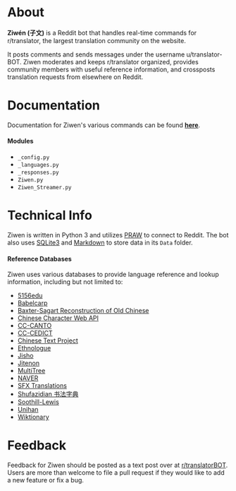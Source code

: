 # About

**Ziwén (子文)** is a Reddit bot that handles real-time commands for r/translator, the largest translation community on the website. 

It posts comments and sends messages under the username u/translator-BOT. Ziwen moderates and keeps r/translator organized, provides community members with useful reference information, and crossposts translation requests from elsewhere on Reddit.

# Documentation

Documentation for Ziwen's various commands can be found **[here](https://www.reddit.com/r/translatorBOT/wiki/ziwen)**. 

#### Modules

* `_config.py`
* `_languages.py`
* `_responses.py`
* `Ziwen.py`
* `Ziwen_Streamer.py`

# Technical Info

Ziwen is written in Python 3 and utilizes [PRAW](https://github.com/praw-dev/praw) to connect to Reddit. The bot also uses [SQLite3](https://www.sqlite.org/index.html) and [Markdown](https://daringfireball.net/projects/markdown/syntax) to store data in its `Data` folder. 

#### Reference Databases

Ziwen uses various databases to provide language reference and lookup information, including but not limited to: 

* [5156edu](http://cy.5156edu.com/)
* [Babelcarp](http://www.panix.com/~perin/babelcarp/)
* [Baxter-Sagart Reconstruction of Old Chinese](http://ocbaxtersagart.lsait.lsa.umich.edu/)
* [Chinese Character Web API](http://ccdb.hemiola.com/)
* [CC-CANTO](https://www.cantonese.org/)
* [CC-CEDICT](https://cc-cedict.org/)
* [Chinese Text Project](https://ctext.org/)
* [Ethnologue](http://ethnologue.com/)
* [Jisho](http://jisho.org/)
* [Jitenon](https://yoji.jitenon.jp/)
* [MultiTree](http://multitree.org/)
* [NAVER](https://endic.naver.com/?sLn=en)
* [SFX Translations](http://thejadednetwork.com/sfx/)
* [Shufazidian  书法字典](http://www.shufazidian.com/)
* [Soothill-Lewis](http://mahajana.net/en/library/texts/a-dictionary-of-chinese-buddhist-terms)
* [Unihan](http://unicode.org/charts/unihan.html)
* [Wiktionary](https://www.wiktionary.org/)

# Feedback

Feedback for Ziwen should be posted as a text post over at [r/translatorBOT](https://www.reddit.com/r/translatorBOT/). Users are more than welcome to file a pull request if they would like to add a new feature or fix a bug. 